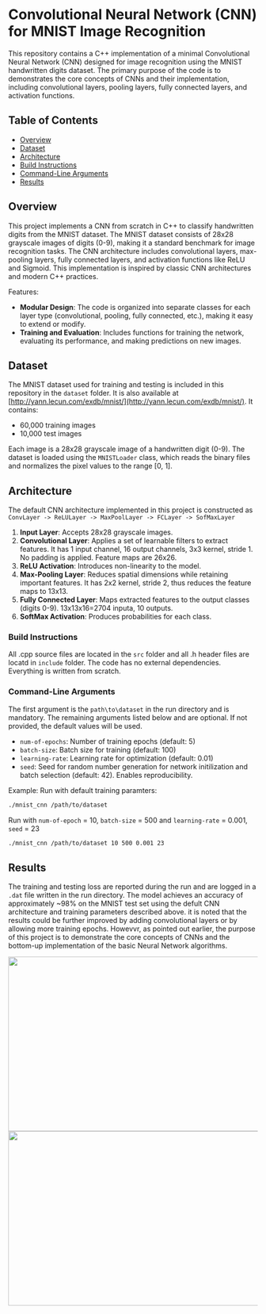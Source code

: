 # Convolutional Neural Network (CNN) for MNIST Image Recognition

This repository contains a C++ implementation of a minimal Convolutional Neural Network (CNN) designed for image recognition using the MNIST handwritten digits dataset. The primary purpose of the code is to demonstrates the core concepts of CNNs and their implementation, including convolutional layers, pooling layers, fully connected layers, and activation functions.

## Table of Contents

- [Overview](#overview)
- [Dataset](#dataset)
- [Architecture](#architecture)
- [Build Instructions](#build-instructions)
- [Command-Line Arguments](#command-line-arguments)
- [Results](#results)

## Overview

This project implements a CNN from scratch in C++ to classify handwritten digits from the MNIST dataset. The MNIST dataset consists of 28x28 grayscale images of digits (0-9), making it a standard benchmark for image recognition tasks. The CNN architecture includes convolutional layers, max-pooling layers, fully connected layers, and activation functions like ReLU and Sigmoid. This implementation is inspired by classic CNN architectures and modern C++ practices.

Features:

- **Modular Design**: The code is organized into separate classes for each layer type (convolutional, pooling, fully connected, etc.), making it easy to extend or modify.
- **Training and Evaluation**: Includes functions for training the network, evaluating its performance, and making predictions on new images.

## Dataset

The MNIST dataset used for training and testing is included in this repository in the `dataset` folder. It is also available at [http://yann.lecun.com/exdb/mnist/](http://yann.lecun.com/exdb/mnist/). It contains:

- 60,000 training images
- 10,000 test images

Each image is a 28x28 grayscale image of a handwritten digit (0-9). The dataset is loaded using the `MNISTLoader` class, which reads the binary files and normalizes the pixel values to the range [0, 1].

## Architecture

The default CNN architecture implemented in this project is constructed as `ConvLayer -> ReLULayer -> MaxPoolLayer -> FCLayer -> SofMaxLayer`

1. **Input Layer**: Accepts 28x28 grayscale images.
2. **Convolutional Layer**: Applies a set of learnable filters to extract features. It has 1 input channel, 16 output channels, 3x3 kernel, stride 1. No padding is applied. Feature maps are 26x26.
3. **ReLU Activation**: Introduces non-linearity to the model.
4. **Max-Pooling Layer**: Reduces spatial dimensions while retaining important features. It has 2x2 kernel, stride 2, thus reduces the feature maps to 13x13.
5. **Fully Connected Layer**: Maps extracted features to the output classes (digits 0-9). 13x13x16=2704 inputa, 10 outputs. 
6. **SoftMax Activation**: Produces probabilities for each class.

### Build Instructions

All .cpp source files are located in the `src` folder and all .h header files are locatd in `include` folder. The code has no external dependencies. Everything is written from scratch.

### Command-Line Arguments

The first argument is the `path\to\dataset` in the run directory and is mandatory. The remaining arguments listed below and are optional. If not provided, the default values will be used. 
- `num-of-epochs`: Number of training epochs (default: 5)
- `batch-size`: Batch size for training (default: 100)
- `learning-rate`: Learning rate for optimization (default: 0.01)
- `seed`: Seed for random number generation for network initilization and batch selection (default: 42). Enables reproducibility. 

Example: Run with default training paramters:

```bash
./mnist_cnn /path/to/dataset 
```
Run with `num-of-epoch` = 10, `batch-size` = 500 and `learning-rate` = 0.001, `seed` = 23
```bash
./mnist_cnn /path/to/dataset 10 500 0.001 23
```

## Results

The training and testing loss are reported during the run and are logged in a `.dat` file written in the run directory. The model achieves an accuracy of approximately ~98% on the MNIST test set using the defult CNN architecture and training parameters described above. it is noted that the results could be further improved by adding convolutional layers or by allowing more training epochs. Howevvr, as pointed out earlier, the purpose of this project is to demonstrate the core concepts of CNNs and the bottom-up implementation of the basic Neural Network algorithms.

<div align="center">

<img src="https://github.com/user-attachments/assets/519d99af-6a05-47b4-8902-ae3add075ef1" width="600" height="352">
<img src="https://github.com/user-attachments/assets/d50b8d5d-7cc9-4ee4-9204-ee3147cd34bb" width="600" height="352">
</div>

